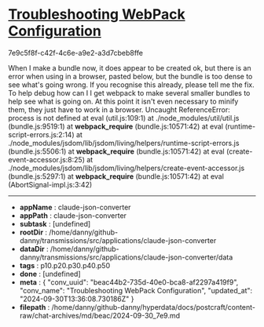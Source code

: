 # [Troubleshooting WebPack Configuration](https://claude.ai/chat/beac44b2-735d-40e0-bca8-af2297a419f9)

7e9c5f8f-c42f-4c6e-a9e2-a3d7cbeb8ffe

When I make a bundle now, it does appear to be created ok, but there is an error when using in a browser, pasted below,  but the bundle is too dense to see what's going wrong. If you recognise this already, please tell me the fix. To help debug how can I I get webpack to make several smaller bundles to help see what is going on. At this point it isn't even necessary to minify them, they just have to work in a browser.
Uncaught ReferenceError: process is not defined
    at eval (util.js:109:1)
    at ./node_modules/util/util.js (bundle.js:9519:1)
    at __webpack_require__ (bundle.js:10571:42)
    at eval (runtime-script-errors.js:2:14)
    at ./node_modules/jsdom/lib/jsdom/living/helpers/runtime-script-errors.js (bundle.js:5506:1)
    at __webpack_require__ (bundle.js:10571:42)
    at eval (create-event-accessor.js:8:25)
    at ./node_modules/jsdom/lib/jsdom/living/helpers/create-event-accessor.js (bundle.js:5297:1)
    at __webpack_require__ (bundle.js:10571:42)
    at eval (AbortSignal-impl.js:3:42)

---

* **appName** : claude-json-converter
* **appPath** : claude-json-converter
* **subtask** : [undefined]
* **rootDir** : /home/danny/github-danny/transmissions/src/applications/claude-json-converter
* **dataDir** : /home/danny/github-danny/transmissions/src/applications/claude-json-converter/data
* **tags** : p10.p20.p30.p40.p50
* **done** : [undefined]
* **meta** : {
  "conv_uuid": "beac44b2-735d-40e0-bca8-af2297a419f9",
  "conv_name": "Troubleshooting WebPack Configuration",
  "updated_at": "2024-09-30T13:36:08.730186Z"
}
* **filepath** : /home/danny/github-danny/hyperdata/docs/postcraft/content-raw/chat-archives/md/beac/2024-09-30_7e9.md